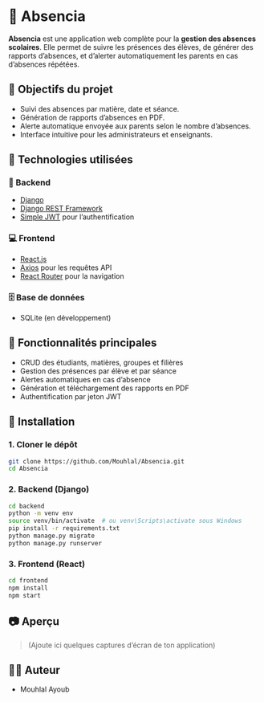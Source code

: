 # 📘 Absencia

**Absencia** est une application web complète pour la **gestion des absences scolaires**. Elle permet de suivre les présences des élèves, de générer des rapports d’absences, et d’alerter automatiquement les parents en cas d’absences répétées.

## 🎯 Objectifs du projet

* Suivi des absences par matière, date et séance.
* Génération de rapports d’absences en PDF.
* Alerte automatique envoyée aux parents selon le nombre d’absences.
* Interface intuitive pour les administrateurs et enseignants.

## 🧰 Technologies utilisées

### 🔧 Backend

* [Django](https://www.djangoproject.com/)
* [Django REST Framework](https://www.django-rest-framework.org/)
* [Simple JWT](https://django-rest-framework-simplejwt.readthedocs.io/en/latest/) pour l’authentification

### 💻 Frontend

* [React.js](https://reactjs.org/)
* [Axios](https://axios-http.com/) pour les requêtes API
* [React Router](https://reactrouter.com/) pour la navigation

### 🗄️ Base de données

* SQLite (en développement)

## 🧩 Fonctionnalités principales

* CRUD des étudiants, matières, groupes et filières
* Gestion des présences par élève et par séance
* Alertes automatiques en cas d’absence
* Génération et téléchargement des rapports en PDF
* Authentification par jeton JWT 

## 🚀 Installation

### 1. Cloner le dépôt

```bash
git clone https://github.com/Mouhlal/Absencia.git
cd Absencia
```

### 2. Backend (Django)

```bash
cd backend
python -m venv env
source venv/bin/activate  # ou venv\Scripts\activate sous Windows
pip install -r requirements.txt
python manage.py migrate
python manage.py runserver
```

### 3. Frontend (React)

```bash
cd frontend
npm install
npm start
```

## 📷 Aperçu

> (Ajoute ici quelques captures d’écran de ton application)

## 👨‍💻 Auteur

* Mouhlal Ayoub


